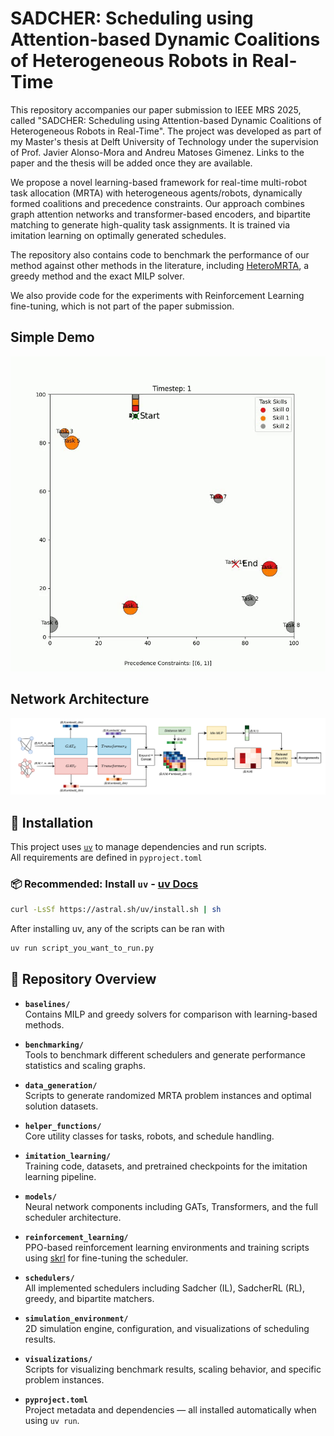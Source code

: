 # SADCHER: Scheduling using Attention-based Dynamic Coalitions of Heterogeneous Robots in Real-Time

This repository accompanies our paper submission to IEEE MRS 2025, called "SADCHER: Scheduling using Attention-based Dynamic Coalitions of Heterogeneous Robots in Real-Time". The project was developed as part of my Master's thesis at Delft University of Technology under the supervision of Prof. Javier Alonso-Mora and Andreu Matoses Gimenez.  Links to the paper and the thesis will be added once they are available.

We propose a novel learning-based framework for real-time multi-robot task allocation (MRTA) with heterogeneous agents/robots, dynamically formed coalitions and precedence constraints. Our approach combines graph attention networks and transformer-based encoders, and bipartite matching to generate high-quality task assignments. It is trained via imitation learning on optimally generated schedules. 



The repository also contains code to benchmark the performance of our method against other methods in the literature, including [HeteroMRTA](https://github.com/marmotlab/HeteroMRTA),  a greedy method and the exact MILP solver.

We also provide code for the experiments with Reinforcement Learning fine-tuning, which is not part of the paper submission. 


## Simple Demo
<p align="center">
  <img src="media/sadcher.gif" width="600" />
</p>

## Network Architecture
<p align="center">
  <img src="media/sadcher_architecture.png" width="1000" />
</p>


## 🔧 Installation

This project uses [`uv`](https://github.com/astral-sh/uv) to manage dependencies and run scripts.  
All requirements are defined in `pyproject.toml`

### 📦 Recommended: Install `uv` - [uv Docs](https://docs.astral.sh/uv/getting-started/installation/)
```bash
curl -LsSf https://astral.sh/uv/install.sh | sh
```

After installing uv, any of the scripts can be ran with 

```bash
uv run script_you_want_to_run.py
```
## 📁 Repository Overview

- **`baselines/`**  
  Contains MILP and greedy solvers for comparison with learning-based methods.

- **`benchmarking/`**  
  Tools to benchmark different schedulers and generate performance statistics and scaling graphs.

- **`data_generation/`**  
  Scripts to generate randomized MRTA problem instances and optimal solution datasets.

- **`helper_functions/`**  
  Core utility classes for tasks, robots, and schedule handling.

- **`imitation_learning/`**  
  Training code, datasets, and pretrained checkpoints for the imitation learning pipeline.

- **`models/`**  
  Neural network components including GATs, Transformers, and the full scheduler architecture.

- **`reinforcement_learning/`**  
  PPO-based reinforcement learning environments and training scripts using [skrl](https://skrl.readthedocs.io/en/latest/) for fine-tuning the scheduler.

- **`schedulers/`**  
  All implemented schedulers including Sadcher (IL), SadcherRL (RL), greedy, and bipartite matchers.

- **`simulation_environment/`**  
  2D simulation engine, configuration, and visualizations of scheduling results.

- **`visualizations/`**  
  Scripts for visualizing benchmark results, scaling behavior, and specific problem instances.

- **`pyproject.toml`**  
  Project metadata and dependencies — all installed automatically when using `uv run`.

